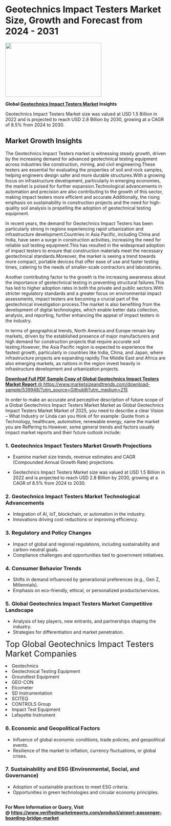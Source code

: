 <H1>Geotechnics Impact Testers Market Size, Growth and Forecast from 2024 - 2031</H1><img class="aligncenter size-medium wp-image-584254" src="https://thirdeyenews.in/wp-content/uploads/2024/09/Global-Market-Research-300x168.jpeg" alt="" width="300" height="168" /><p><strong>Global&nbsp;<a href="https://www.marketsizeandtrends.com/download-sample/539948/?utm_source=Github8j?utm_medium=215">Geotechnics Impact Testers Market</a> Insights</strong></p><p>Geotechnics Impact Testers Market size was valued at USD 1.5 Billion in 2022 and is projected to reach USD 2.8 Billion by 2030, growing at a CAGR of 8.5% from 2024 to 2030.</p><p><h2>Market Growth Insights</h2> <p>The Geotechnics Impact Testers market is witnessing steady growth, driven by the increasing demand for advanced geotechnical testing equipment across industries like construction, mining, and civil engineering.These testers are essential for evaluating the properties of soil and rock samples, helping engineers design safer and more durable structures.With a growing focus on infrastructure development, particularly in emerging economies, the market is poised for further expansion.Technological advancements in automation and precision are also contributing to the growth of this sector, making impact testers more efficient and accurate.Additionally, the rising emphasis on sustainability in construction projects and the need for high-quality soil analysis is propelling the adoption of geotechnical testing equipment.</p> <p><a href="#"></a></p> <p>In recent years, the demand for Geotechnics Impact Testers has been particularly strong in regions experiencing rapid urbanization and infrastructure development.Countries in Asia Pacific, including China and India, have seen a surge in construction activities, increasing the need for reliable soil testing equipment.This has resulted in the widespread adoption of impact testers to ensure that construction materials meet the necessary geotechnical standards.Moreover, the market is seeing a trend towards more compact, portable devices that offer ease of use and faster testing times, catering to the needs of smaller-scale contractors and laboratories.</p> <p>Another contributing factor to the growth is the increasing awareness about the importance of geotechnical testing in preventing structural failures.This has led to higher adoption rates in both the private and public sectors.With stricter regulatory standards and a greater focus on environmental impact assessments, impact testers are becoming a crucial part of the geotechnical investigation process.The market is also benefiting from the development of digital technologies, which enable better data collection, analysis, and reporting, further enhancing the appeal of impact testers in the industry.</p> <p>In terms of geographical trends, North America and Europe remain key markets, driven by the established presence of major manufacturers and high demand for construction projects that require accurate soil testing.However, the Asia Pacific region is expected to experience the fastest growth, particularly in countries like India, China, and Japan, where infrastructure projects are expanding rapidly.The Middle East and Africa are also emerging markets, as nations in the region invest heavily in infrastructure development and urbanization projects.</p> <p><a href="#"></p><p><span class=""><strong>Download Full PDF Sample Copy of Global Geotechnics Impact Testers Market Report</strong> @ <a href="https://www.marketsizeandtrends.com/download-sample/539948/?utm_source=Github8j?utm_medium=215" target="_blank">https://www.marketsizeandtrends.com/download-sample/539948/?utm_source=Github8j?utm_medium=215</a></span></p><p>In order to make an accurate and perceptive description of future scope of a Global&nbsp;Geotechnics Impact Testers Market Market as Global&nbsp;Geotechnics Impact Testers Market Market of 2025, you need to describe a clear Vision &ndash; What Industry or Linda can you think of for example: Quote from a Technology, healthcare, automotive, renewable energy, name the market you are Reffering to.However, some general trends and factors usually impact market reports and their future outlook include:</p><h3>1.&nbsp;<strong>Geotechnics Impact Testers Market Growth Projections</strong></h3><ul><li>Examine market size trends, revenue estimates and CAGR (Compounded Annual Growth Rate) projections.</li><li><p>Geotechnics Impact Testers Market size was valued at USD 1.5 Billion in 2022 and is projected to reach USD 2.8 Billion by 2030, growing at a CAGR of 8.5% from 2024 to 2030.</p></li></ul><h3>2.&nbsp;<strong>Geotechnics Impact Testers Market Technological Advancements</strong></h3><ul><li>Integration of AI, IoT, blockchain, or automation in the industry.</li><li>Innovations driving cost reductions or improving efficiency.</li></ul><h3>3.&nbsp;<strong>Regulatory and Policy Changes</strong></h3><ul><li>Impact of global and regional regulations, including sustainability and carbon-neutral goals.</li><li>Compliance challenges and opportunities tied to government initiatives.</li></ul><h3>4.&nbsp;<strong>Consumer Behavior Trends</strong></h3><ul><li>Shifts in demand influenced by generational preferences (e.g., Gen Z, Millennials).</li><li>Emphasis on eco-friendly, ethical, or personalized products/services.</li></ul><h3>5.&nbsp;<strong>Global Geotechnics Impact Testers Market Competitive Landscape</strong></h3><ul><li>Analysis of key players, new entrants, and partnerships shaping the industry.</li><li>Strategies for differentiation and market penetration.</li></ul><p data-pm-slice="1 1 []"><span style="color: inherit; font-family: inherit; font-size: 25px;">Top Global Geotechnics Impact Testers Market Companies</span></p><div class="" data-test-id=""><p><li>Geotechnics</li><li> Geotechnical Testing Equipment</li><li> Groundtest Equipment</li><li> GEO-CON</li><li> Elcometer</li><li> SD Instrumentation</li><li> SCITEQ</li><li> CONTROLS Group</li><li> Impact Test Equipment</li><li> Lafayette Instrument</li></p></div><h3>6.&nbsp;<strong>Economic and Geopolitical Factors</strong></h3><ul><li>Influence of global economic conditions, trade policies, and geopolitical events.</li><li>Resilience of the market to inflation, currency fluctuations, or global crises.</li></ul><h3>7.&nbsp;<strong>Sustainability and ESG (Environmental, Social, and Governance)</strong></h3><ul><li>Adoption of sustainable practices to meet ESG criteria.</li><li>Opportunities in green technologies and circular economy principles.</li></ul><h2><strong style="font-size: 14px;">For More Information or Query, Visit @&nbsp;</strong><a style="background-color: #ffffff; font-size: 14px;" href="https://www.marketsizeandtrends.com/report/geotechnics-impact-testers-market/" target="_blank">https://www.verifiedmarketreports.com/product/airport-passenger-boarding-bridge-market</a></h2>